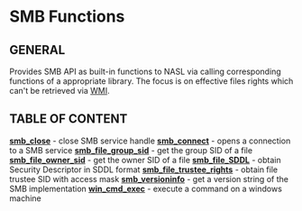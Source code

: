 # SMB Functions

## GENERAL

Provides SMB API as built-in functions to NASL via calling corresponding functions of a appropriate library. The focus is on effective files rights which can't be retrieved via [WMI](../wmi-functions/index.md).

## TABLE OF CONTENT

**[smb_close](smb_close.md)** - close SMB service handle
**[smb_connect](smb_connect.md)** - opens a connection to a SMB service
**[smb_file_group_sid](smb_file_group_sid.md)** - get the group SID of a file
**[smb_file_owner_sid](smb_file_owner_sid.md)** - get the owner SID of a file
**[smb_file_SDDL](smb_file_SDDL.md)** - obtain Security Descriptor in SDDL format
**[smb_file_trustee_rights](smb_file_trustee_rights.md)** - obtain file trustee SID with access mask
**[smb_versioninfo](smb_versioninfo.md)** - get a version string of the SMB implementation
**[win_cmd_exec](win_cmd_exec.md)** - execute a command on a windows machine